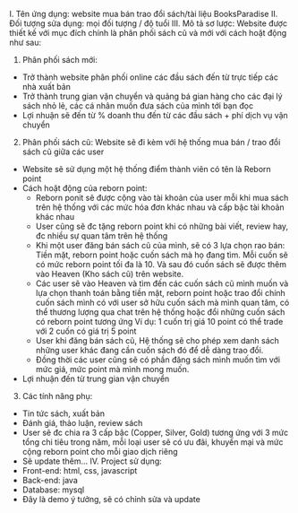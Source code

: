 I. Tên ứng dụng: website mua bán trao đổi sách/tài liệu BooksParadise
II. Đối tượng sửa dụng: mọi đối tượng / độ tuổi
III. Mô tả sơ lược:
Website được thiết kế với mục đích chính là phân phối sách cũ và mới với cách hoặt động như sau:
1. Phân phối sách mới:
- Trở thành website phân phối online các đầu sách đến từ trực tiếp các nhà xuất bản
- Trở thành trung gian vận chuyển và quảng bá gian hàng cho các đại lý sách nhỏ lẻ, các cá nhân muốn đưa sách của mình tới bạn đọc
- Lợi nhuận sẽ đến từ % doanh thu đến từ các đầu sách + phí dịch vụ vận chuyển
2. Phân phối sách cũ:
Website sẽ đi kèm với hệ thống mua bán / trao đổi sách cũ giữa các user
- Website sẽ sử dụng một hệ thống điểm thành viên có tên là Reborn point
- Cách hoặt động của reborn point:
  + Reborn ponit sẽ được cộng vào tài khoản của user mỗi khi mua sách trên hệ thống với các mức hóa đơn khác nhau và cấp bậc tài khoản khác nhau
  + User cũng sẽ đc tặng reborn point khi có những bài viết, review hay, đc nhiều sự quan tâm trên hệ thống
  + Khi một user đăng bán sách cũ của mình, sẽ có 3 lựa chọn rao bán: Tiền mặt, reborn point hoặc cuốn sách mà họ đang tìm. Mỗi cuốn sẽ có mức reborn point tối đa là 10. Và sau đó cuốn sách sẽ được thêm vào Heaven (Kho sách cũ) trên website.
  + Các user sẽ vào Heaven và tìm đến các cuốn sách cũ mình muốn và lựa chọn thanh toán bằng tiền mặt, reborn point hoặc trao đổi chính cuốn sách mình có với user sở hữu cuốn sách mà mình quan tâm, có thể thương lượng qua chat trên hệ thống hoặc đổi những cuốn sách có reborn point tương ứng
     Ví dụ: 1 cuốn trị giá 10 point có thể trade với 2 cuốn có giá trị 5 point
  + User khi đăng bán sách cũ, Hệ thống sẽ cho phép xem danh sách những user khác đang cần cuốn sách đó để dễ dàng trao đổi.
  + Đồng thời các user cũng sẽ có phần đăng sách mình muốn tìm với mức giá, mức point mà mình mong muốn.
- Lợi nhuận đến từ trung gian vận chuyển
3. Các tính năng phụ:
- Tin tức sách, xuất bản
- Đánh giá, thảo luận, review sách
- User sẽ đc chia ra 3 cấp bậc (Copper, Silver, Gold) tương ứng với 3 mức tổng chi tiêu trong năm, mỗi loại user sẽ có ưu đãi, khuyến mại và mức cộng reborn point cho mỗi giao dịch riêng
- Sẽ update thêm...
IV. Project sử dụng:
- Front-end: html, css, javascript
- Back-end: java
- Database: mysql
- Đây là demo ý tưởng, sẽ có chỉnh sửa và update
